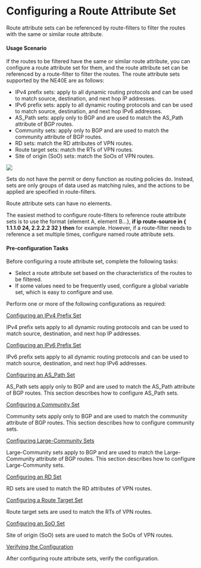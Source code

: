 Configuring a Route Attribute Set
=================================

Route attribute sets can be referenced by route-filters
to filter the routes with the same or similar route attribute.

#### Usage Scenario

If the routes to be filtered
have the same or similar route attribute, you can configure a route
attribute set for them, and the route attribute set can be referenced
by a route-filter to filter the routes. The route attribute sets supported
by the NE40E are as follows:

* IPv4 prefix sets: apply to all dynamic routing protocols and can
  be used to match source, destination, and next hop IP addresses.
* IPv6 prefix sets: apply to all dynamic routing protocols and can
  be used to match source, destination, and next hop IPv6 addresses.
* AS\_Path sets: apply only to BGP and are used to match the AS\_Path
  attribute of BGP routes.
* Community sets: apply only to BGP and are used to match the community
  attribute of BGP routes.
* RD sets: match the RD attributes of VPN routes.
* Route target sets: match the RTs of VPN routes.
* Site of origin (SoO) sets: match the SoOs of VPN routes.

![](../../../../public_sys-resources/note_3.0-en-us.png) 

Sets do not have the permit or deny function
as routing policies do. Instead, sets are only groups of data used
as matching rules, and the actions to be applied are specified in
route-filters.

Route attribute sets can have no elements.

The easiest
method to configure route-filters to reference route attribute sets
is to use the format {element A, element B...}, **if ip route-source
in { 1.1.1.0 24, 2.2.2.2 32 } then** for example. However, if a
route-filter needs to reference a set multiple times, configure named
route attribute sets.


#### Pre-configuration Tasks

Before configuring a route attribute set, complete the following
tasks:

* Select a route attribute set based on the characteristics of
  the routes to be filtered.
* If some values need to be frequently used, configure a global
  variable set, which is easy to configure and use.

Perform one or more of the following configurations as
required:



[Configuring an IPv4 Prefix Set](../../../../software/nev8r10_vrpv8r16/user/vrp/dc_vrp_xpl_cfg_0004.html)

IPv4 prefix sets apply to all dynamic routing protocols and can be used to match source, destination, and next hop IP addresses.

[Configuring an IPv6 Prefix Set](../../../../software/nev8r10_vrpv8r16/user/vrp/dc_vrp_xpl_cfg_0005.html)

IPv6 prefix sets apply to all dynamic routing protocols and can be used to match source, destination, and next hop IPv6 addresses.

[Configuring an AS\_Path Set](../../../../software/nev8r10_vrpv8r16/user/vrp/dc_vrp_xpl_cfg_0006.html)

AS\_Path sets apply only to BGP and are used to match the AS\_Path attribute of BGP routes. This section describes how to configure AS\_Path sets.

[Configuring a Community Set](../../../../software/nev8r10_vrpv8r16/user/vrp/dc_vrp_xpl_cfg_0007.html)

Community sets apply only to BGP and are used to match the community attribute of BGP routes. This section describes how to configure community sets.

[Configuring Large-Community Sets](../../../../software/nev8r10_vrpv8r16/user/vrp/dc_vrp_xpl_cfg_0022.html)

Large-Community sets apply to BGP and are used to match the Large-Community attribute of BGP routes. This section describes how to configure Large-Community sets.

[Configuring an RD Set](../../../../software/nev8r10_vrpv8r16/user/vrp/dc_vrp_xpl_cfg_0018.html)

RD sets are used to match the RD attributes of VPN routes.

[Configuring a Route Target Set](../../../../software/nev8r10_vrpv8r16/user/vrp/dc_vrp_xpl_cfg_0019.html)

Route target sets are used to match the RTs of VPN routes.

[Configuring an SoO Set](../../../../software/nev8r10_vrpv8r16/user/vrp/dc_vrp_xpl_cfg_0020.html)

Site of origin (SoO) sets are used to match the SoOs of VPN routes.

[Verifying the Configuration](../../../../software/nev8r10_vrpv8r16/user/vrp/dc_vrp_xpl_cfg_0008.html)

After configuring route attribute sets, verify the configuration.